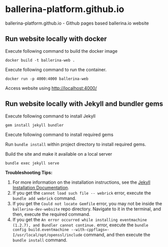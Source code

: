 # ballerina-platform.github.io

ballerina-platform.github.io - Github pages based ballerina.io website

## Run website locally with docker

Execute following command to build the docker image

```shell
docker build -t ballerina-web . 
```

Execute following command to run the container.

```shell
docker run -p 4000:4000 ballerina-web
```

Access website using <http://localhost:4000/>

## Run website locally with Jekyll and bundler gems

Execute following command to install Jekyll

```shell
gem install jekyll bundler
```

Execute following command to install required gems

Run `bundle install` within project directory to install required gems.

Build the site and make it available on a local server

```shell
bundle exec jekyll serve
```

**Troubleshooting Tips:** 
1. For more information on the installation instructions, see the [Jekyll Installation Documentation](https://jekyllrb.com/docs/installation/).
2. If you get the `cannot load such file -- webrick` error, execute the `bundle add webrick` command.
3. If you get the `Could not locate Gemfile` error, you may not be inside the `ballerina-dev-website` repo directory. Navigate to it in the terminal, and then, execute the required command.
4. If you get the `An error occurred while installing eventmachine (1.2.7), and Bundler cannot continue.` error, execute the `bundle config build.eventmachine --with-cppflags=-I/usr/local/opt/openssl/include` command, and then execute the `bundle install` command.
